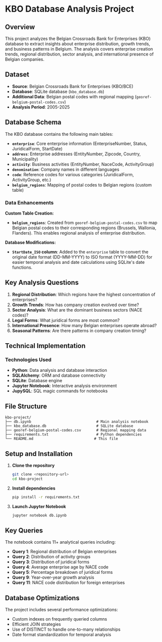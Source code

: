 # KBO Database Analysis Project

## Overview

This project analyzes the Belgian Crossroads Bank for Enterprises (KBO) database to extract insights about enterprise distribution, growth trends, and business patterns in Belgium. The analysis covers enterprise creation trends, regional distribution, sector analysis, and international presence of Belgian companies.

## Dataset

- **Source**: Belgian Crossroads Bank for Enterprises (KBO/BCE)
- **Database**: SQLite database (`kbo_database.db`)
- **Additional Data**: Belgian postal codes with regional mapping (`georef-belgium-postal-codes.csv`)
- **Analysis Period**: 2005-2025

## Database Schema

The KBO database contains the following main tables:

- **`enterprise`**: Core enterprise information (EnterpriseNumber, Status, JuridicalForm, StartDate)
- **`address`**: Enterprise addresses (EntityNumber, Zipcode, Country, Municipality)
- **`activity`**: Business activities (EntityNumber, NaceCode, ActivityGroup)
- **`denomination`**: Company names in different languages
- **`code`**: Reference codes for various categories (JuridicalForm, ActivityGroup, etc.)
- **`belgium_regions`**: Mapping of postal codes to Belgian regions (custom table)

### Data Enhancements

**Custom Table Creation:**
- **`belgium_regions`**: Created from `georef-belgium-postal-codes.csv` to map Belgian postal codes to their corresponding regions (Brussels, Wallonia, Flanders). This enables regional analysis of enterprise distribution.

**Database Modifications:**
- **`StartDate_ISO` column**: Added to the `enterprise` table to convert the original date format (DD-MM-YYYY) to ISO format (YYYY-MM-DD) for easier temporal analysis and date calculations using SQLite's date functions.

## Key Analysis Questions

1. **Regional Distribution**: Which regions have the highest concentration of enterprises?
2. **Growth Trends**: How has company creation evolved over time?
3. **Sector Analysis**: What are the dominant business sectors (NACE codes)?
4. **Legal Forms**: What juridical forms are most common?
5. **International Presence**: How many Belgian enterprises operate abroad?
6. **Seasonal Patterns**: Are there patterns in company creation timing?

## Technical Implementation

### Technologies Used
- **Python**: Data analysis and database interaction
- **SQLAlchemy**: ORM and database connectivity
- **SQLite**: Database engine
- **Jupyter Notebook**: Interactive analysis environment
- **JupySQL**: SQL magic commands for notebooks

## File Structure

```
kbo-project/
├── db.ipynb                              # Main analysis notebook
├── kbo_database.db                       # SQLite database
├── georef-belgium-postal-codes.csv       # Regional mapping data
├── requirements.txt                      # Python dependencies
└── README.md                            # This file
```

## Setup and Installation

1. **Clone the repository**
   ```bash
   git clone <repository-url>
   cd kbo-project
   ```

2. **Install dependencies**
   ```bash
   pip install -r requirements.txt
   ```

3. **Launch Jupyter Notebook**
   ```bash
   jupyter notebook db.ipynb
   ```

## Key Queries

The notebook contains 11+ analytical queries including:

- **Query 1**: Regional distribution of Belgian enterprises
- **Query 2**: Distribution of activity groups
- **Query 3**: Distribution of juridical forms
- **Query 4**: Average enterprise age by NACE code
- **Query 5**: Percentage breakdown of juridical forms
- **Query 9**: Year-over-year growth analysis
- **Query 11**: NACE code distribution for foreign enterprises

## Database Optimizations

The project includes several performance optimizations:
- Custom indexes on frequently queried columns
- Efficient JOIN strategies
- Use of DISTINCT to handle one-to-many relationships
- Date format standardization for temporal analysis
